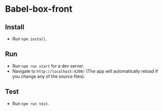 # Babel-box-front

## Install

- Run `npm install`.

## Run

- Run `npm run start` for a dev server.
- Navigate to `http://localhost:4200/` (The app will automatically reload if you change any of the source files).

## Test

- Run `npm run test`.
